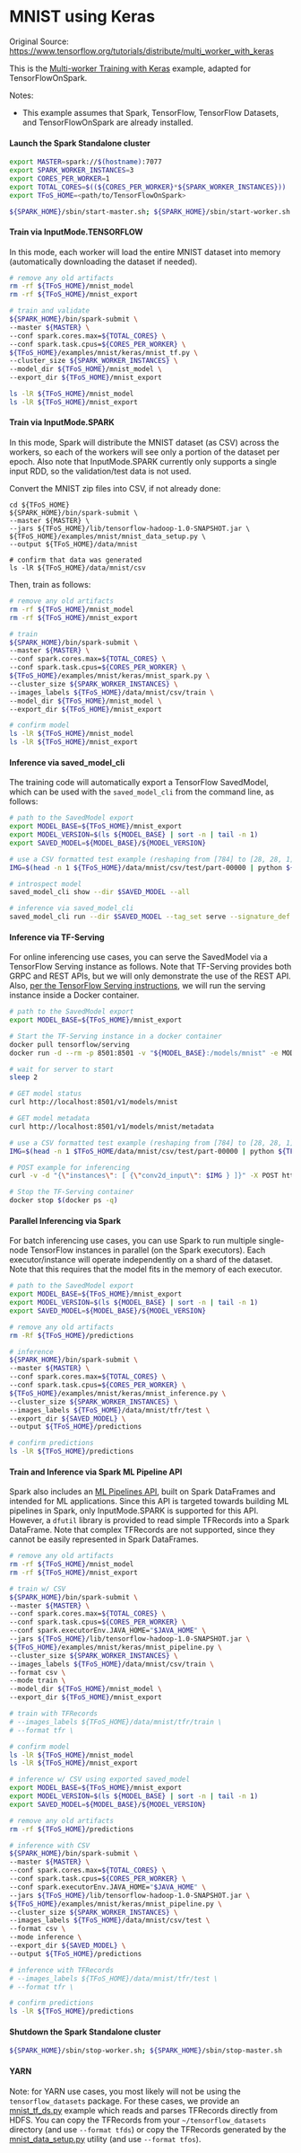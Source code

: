 # MNIST using Keras

Original Source: https://www.tensorflow.org/tutorials/distribute/multi_worker_with_keras

This is the [Multi-worker Training with Keras](https://www.tensorflow.org/tutorials/distribute/multi_worker_with_keras) example, adapted for TensorFlowOnSpark.

Notes:
- This example assumes that Spark, TensorFlow, TensorFlow Datasets, and TensorFlowOnSpark are already installed.

#### Launch the Spark Standalone cluster

```bash
export MASTER=spark://$(hostname):7077
export SPARK_WORKER_INSTANCES=3
export CORES_PER_WORKER=1
export TOTAL_CORES=$((${CORES_PER_WORKER}*${SPARK_WORKER_INSTANCES}))
export TFoS_HOME=<path/to/TensorFlowOnSpark>

${SPARK_HOME}/sbin/start-master.sh; ${SPARK_HOME}/sbin/start-worker.sh -c $CORES_PER_WORKER -m 3G ${MASTER}
```

#### Train via InputMode.TENSORFLOW

In this mode, each worker will load the entire MNIST dataset into memory (automatically downloading the dataset if needed).

```bash
# remove any old artifacts
rm -rf ${TFoS_HOME}/mnist_model
rm -rf ${TFoS_HOME}/mnist_export

# train and validate
${SPARK_HOME}/bin/spark-submit \
--master ${MASTER} \
--conf spark.cores.max=${TOTAL_CORES} \
--conf spark.task.cpus=${CORES_PER_WORKER} \
${TFoS_HOME}/examples/mnist/keras/mnist_tf.py \
--cluster_size ${SPARK_WORKER_INSTANCES} \
--model_dir ${TFoS_HOME}/mnist_model \
--export_dir ${TFoS_HOME}/mnist_export

ls -lR ${TFoS_HOME}/mnist_model
ls -lR ${TFoS_HOME}/mnist_export
```

#### Train via InputMode.SPARK

In this mode, Spark will distribute the MNIST dataset (as CSV) across the workers, so each of the workers will see only a portion of the dataset per epoch.  Also note that InputMode.SPARK currently only supports a single input RDD, so the validation/test data is not used.

Convert the MNIST zip files into CSV, if not already done:
```
cd ${TFoS_HOME}
${SPARK_HOME}/bin/spark-submit \
--master ${MASTER} \
--jars ${TFoS_HOME}/lib/tensorflow-hadoop-1.0-SNAPSHOT.jar \
${TFoS_HOME}/examples/mnist/mnist_data_setup.py \
--output ${TFoS_HOME}/data/mnist

# confirm that data was generated
ls -lR ${TFoS_HOME}/data/mnist/csv
```

Then, train as follows:
```bash
# remove any old artifacts
rm -rf ${TFoS_HOME}/mnist_model
rm -rf ${TFoS_HOME}/mnist_export

# train
${SPARK_HOME}/bin/spark-submit \
--master ${MASTER} \
--conf spark.cores.max=${TOTAL_CORES} \
--conf spark.task.cpus=${CORES_PER_WORKER} \
${TFoS_HOME}/examples/mnist/keras/mnist_spark.py \
--cluster_size ${SPARK_WORKER_INSTANCES} \
--images_labels ${TFoS_HOME}/data/mnist/csv/train \
--model_dir ${TFoS_HOME}/mnist_model \
--export_dir ${TFoS_HOME}/mnist_export

# confirm model
ls -lR ${TFoS_HOME}/mnist_model
ls -lR ${TFoS_HOME}/mnist_export
```

#### Inference via saved_model_cli

The training code will automatically export a TensorFlow SavedModel, which can be used with the `saved_model_cli` from the command line, as follows:

```bash
# path to the SavedModel export
export MODEL_BASE=${TFoS_HOME}/mnist_export
export MODEL_VERSION=$(ls ${MODEL_BASE} | sort -n | tail -n 1)
export SAVED_MODEL=${MODEL_BASE}/${MODEL_VERSION}

# use a CSV formatted test example (reshaping from [784] to [28, 28, 1])
IMG=$(head -n 1 ${TFoS_HOME}/data/mnist/csv/test/part-00000 | python ${TFoS_HOME}/examples/utils/mnist_reshape.py)

# introspect model
saved_model_cli show --dir $SAVED_MODEL --all

# inference via saved_model_cli
saved_model_cli run --dir $SAVED_MODEL --tag_set serve --signature_def serving_default --input_exp "conv2d_input=[$IMG]"
```

#### Inference via TF-Serving

For online inferencing use cases, you can serve the SavedModel via a TensorFlow Serving instance as follows.  Note that TF-Serving provides both GRPC and REST APIs, but we will only
demonstrate the use of the REST API.  Also, [per the TensorFlow Serving instructions](https://www.tensorflow.org/serving/), we will run the serving instance inside a Docker container.

```bash
# path to the SavedModel export
export MODEL_BASE=${TFoS_HOME}/mnist_export

# Start the TF-Serving instance in a docker container
docker pull tensorflow/serving
docker run -d --rm -p 8501:8501 -v "${MODEL_BASE}:/models/mnist" -e MODEL_NAME=mnist tensorflow/serving

# wait for server to start
sleep 2

# GET model status
curl http://localhost:8501/v1/models/mnist

# GET model metadata
curl http://localhost:8501/v1/models/mnist/metadata

# use a CSV formatted test example (reshaping from [784] to [28, 28, 1])
IMG=$(head -n 1 $TFoS_HOME/data/mnist/csv/test/part-00000 | python ${TFoS_HOME}/examples/utils/mnist_reshape.py)

# POST example for inferencing
curl -v -d "{\"instances\": [ {\"conv2d_input\": $IMG } ]}" -X POST http://localhost:8501/v1/models/mnist:predict

# Stop the TF-Serving container
docker stop $(docker ps -q)
```

#### Parallel Inferencing via Spark

For batch inferencing use cases, you can use Spark to run multiple single-node TensorFlow instances in parallel (on the Spark executors).  Each executor/instance will operate independently on a shard of the dataset.  Note that this requires that the model fits in the memory of each executor.

```bash
# path to the SavedModel export
export MODEL_BASE=${TFoS_HOME}/mnist_export
export MODEL_VERSION=$(ls ${MODEL_BASE} | sort -n | tail -n 1)
export SAVED_MODEL=${MODEL_BASE}/${MODEL_VERSION}

# remove any old artifacts
rm -Rf ${TFoS_HOME}/predictions

# inference
${SPARK_HOME}/bin/spark-submit \
--master ${MASTER} \
--conf spark.cores.max=${TOTAL_CORES} \
--conf spark.task.cpus=${CORES_PER_WORKER} \
${TFoS_HOME}/examples/mnist/keras/mnist_inference.py \
--cluster_size ${SPARK_WORKER_INSTANCES} \
--images_labels ${TFoS_HOME}/data/mnist/tfr/test \
--export_dir ${SAVED_MODEL} \
--output ${TFoS_HOME}/predictions

# confirm predictions
ls -lR ${TFoS_HOME}/predictions
```

#### Train and Inference via Spark ML Pipeline API

Spark also includes an [ML Pipelines API](https://spark.apache.org/docs/latest/ml-pipeline.html), built on Spark DataFrames and intended for ML applications.  Since this API is targeted towards building ML pipelines in Spark, only InputMode.SPARK is supported for this API.  However, a `dfutil` library is provided to read simple TFRecords into a Spark DataFrame.  Note that complex TFRecords are not supported, since they cannot be easily represented in Spark DataFrames.

```bash
# remove any old artifacts
rm -rf ${TFoS_HOME}/mnist_model
rm -rf ${TFoS_HOME}/mnist_export

# train w/ CSV
${SPARK_HOME}/bin/spark-submit \
--master ${MASTER} \
--conf spark.cores.max=${TOTAL_CORES} \
--conf spark.task.cpus=${CORES_PER_WORKER} \
--conf spark.executorEnv.JAVA_HOME="$JAVA_HOME" \
--jars ${TFoS_HOME}/lib/tensorflow-hadoop-1.0-SNAPSHOT.jar \
${TFoS_HOME}/examples/mnist/keras/mnist_pipeline.py \
--cluster_size ${SPARK_WORKER_INSTANCES} \
--images_labels ${TFoS_HOME}/data/mnist/csv/train \
--format csv \
--mode train \
--model_dir ${TFoS_HOME}/mnist_model \
--export_dir ${TFoS_HOME}/mnist_export

# train with TFRecords
# --images_labels ${TFoS_HOME}/data/mnist/tfr/train \
# --format tfr \

# confirm model
ls -lR ${TFoS_HOME}/mnist_model
ls -lR ${TFoS_HOME}/mnist_export

# inference w/ CSV using exported saved_model
export MODEL_BASE=${TFoS_HOME}/mnist_export
export MODEL_VERSION=$(ls ${MODEL_BASE} | sort -n | tail -n 1)
export SAVED_MODEL=${MODEL_BASE}/${MODEL_VERSION}

# remove any old artifacts
rm -rf ${TFoS_HOME}/predictions

# inference with CSV
${SPARK_HOME}/bin/spark-submit \
--master ${MASTER} \
--conf spark.cores.max=${TOTAL_CORES} \
--conf spark.task.cpus=${CORES_PER_WORKER} \
--conf spark.executorEnv.JAVA_HOME="$JAVA_HOME" \
--jars ${TFoS_HOME}/lib/tensorflow-hadoop-1.0-SNAPSHOT.jar \
${TFoS_HOME}/examples/mnist/keras/mnist_pipeline.py \
--cluster_size ${SPARK_WORKER_INSTANCES} \
--images_labels ${TFoS_HOME}/data/mnist/csv/test \
--format csv \
--mode inference \
--export_dir ${SAVED_MODEL} \
--output ${TFoS_HOME}/predictions

# inference with TFRecords
# --images_labels ${TFoS_HOME}/data/mnist/tfr/test \
# --format tfr \

# confirm predictions
ls -lR ${TFoS_HOME}/predictions
```

#### Shutdown the Spark Standalone cluster

```bash
${SPARK_HOME}/sbin/stop-worker.sh; ${SPARK_HOME}/sbin/stop-master.sh
```

#### YARN

Note: for YARN use cases, you most likely will not be using the `tensorflow_datasets` package.  For these cases, we provide an [mnist_tf_ds.py](mnist_tf_ds.py) example which reads and parses TFRecords directly from HDFS.  You can copy the TFRecords from your `~/tensorflow_datasets` directory (and use `--format tfds`) or copy the TFRecords generated by the [mnist_data_setup.py](../mnist_data_setup.py) utility (and use `--format tfos`).
